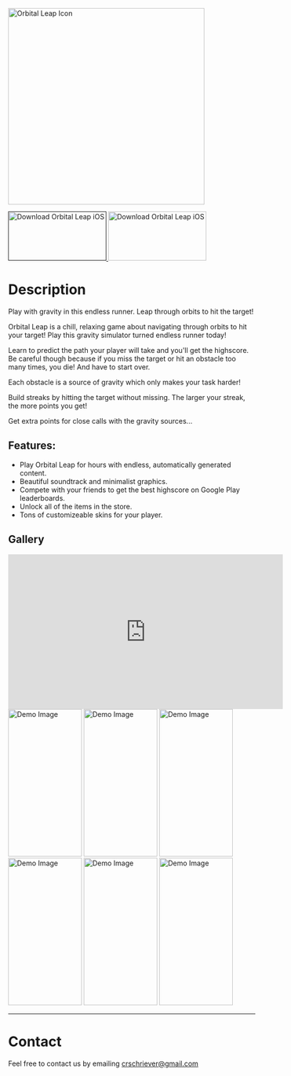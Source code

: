 <img alt="Orbital Leap Icon" src="/CarlsApps/imgs/OrbitalLeap/Icon.png" width="400" height="400">

<a href=""> <img alt="Download Orbital Leap iOS" src="/CarlsApps/imgs/ios-download.png" width="200" height="100">
</a>
<a href="https://play.google.com/store/apps/details?id=com.carlschriever.Orbitz"> <img alt="Download Orbital Leap iOS" src="/CarlsApps/imgs/android-download.png" width="200" height="100">
</a>

# Description

Play with gravity in this endless runner. Leap through orbits to hit the target!

Orbital Leap is a chill, relaxing game about navigating through orbits to hit your target! Play this gravity simulator turned endless runner today!

Learn to predict the path your player will take and you'll get the highscore. Be careful though because if you miss the target or hit an obstacle too many times, you die! And have to start over.

Each obstacle is a source of gravity which only makes your task harder!

Build streaks by hitting the target without missing. The larger your streak, the more points you get!

Get extra points for close calls with the gravity sources...

## Features:

-   Play Orbital Leap for hours with endless, automatically generated content.
-   Beautiful soundtrack and minimalist graphics.
-   Compete with your friends to get the best highscore on Google Play leaderboards.
-   Unlock all of the items in the store.
-   Tons of customizeable skins for your player.

## Gallery

<iframe width="560" height="315" src="https://www.youtube.com/embed/JucLfmZGLvg" frameborder="0" allow="accelerometer; autoplay; encrypted-media; gyroscope; picture-in-picture" allowfullscreen></iframe>

<img alt="Demo Image" src="/CarlsApps/imgs/OrbitalLeap/target_text.png" width="150" height="300">
<img alt="Demo Image" src="/CarlsApps/imgs/OrbitalLeap/collect_text.png" width="150" height="300">
<img alt="Demo Image" src="/CarlsApps/imgs/OrbitalLeap/death_text.png" width="150" height="300">
<img alt="Demo Image" src="/CarlsApps/imgs/OrbitalLeap/skin_text.png" width="150" height="300">
<img alt="Demo Image" src="/CarlsApps/imgs/OrbitalLeap/crazy3.png" width="150" height="300">
<img alt="Demo Image" src="/CarlsApps/imgs/OrbitalLeap/skin4.png" width="150" height="300">

---

# Contact

Feel free to contact us by emailing crschriever@gmail.com
